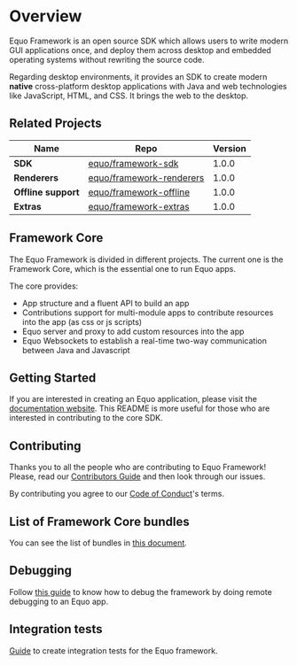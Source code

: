 # Overview

Equo Framework is an open source SDK which allows users to write modern GUI applications once, and deploy them across desktop and embedded operating systems without rewriting the source code.

Regarding desktop environments, it provides an SDK to create modern **native** cross-platform desktop applications with Java and web technologies like JavaScript, HTML, and CSS. It brings the web to the desktop.

## Related Projects

| Name | Repo | Version |
| ---- | ---- | ------- |
| **SDK** | [equo/framework-sdk](https://github.com/equoplatform/framework-sdk) | 1.0.0 |
| **Renderers** | [equo/framework-renderers](https://github.com/equoplatform/framework-renderers) | 1.0.0 |
| **Offline support** | [equo/framework-offline](https://github.com/equoplatform/framework-offline) | 1.0.0 |
| **Extras** | [equo/framework-extras](https://github.com/equoplatform/framework-extras) | 1.0.0 |

## Framework Core

The Equo Framework is divided in different projects. The current one is the Framework Core, which is the essential one to run Equo apps.

The core provides:

* App structure and a fluent API to build an app
* Contributions support for multi-module apps to contribute resources into the app (as css or js scripts)
* Equo server and proxy to add custom resources into the app
* Equo Websockets to establish a real-time two-way communication between Java and Javascript

## Getting Started

If you are interested in creating an Equo application, please visit the [documentation website](https://docs.equoplatform.com). This README is more useful for those who are interested in contributing to the core SDK.

## Contributing

Thanks you to all the people who are contributing to Equo Framework! Please, read our [Contributors Guide](docs/CONTRIBUTING.md) and then look through our issues.

By contributing you agree to our [Code of Conduct](docs/CODE_OF_CONDUCT.md)'s terms.

## List of Framework Core bundles

You can see the list of bundles in [this document](docs/bundles.md).

## Debugging

Follow [this guide](docs/debugging.md) to know how to debug the framework by doing remote debugging to an Equo app.

## Integration tests

[Guide](docs/integration-tests.md) to create integration tests for the Equo framework.
